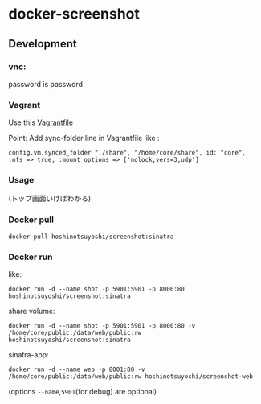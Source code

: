 docker-screenshot
=================

## Development

### vnc:
password is password

### Vagrant
Use this [Vagrantfile](https://github.com/hoshinotsuyoshi/coreos-vagrant/tree/for-screenshot)

Point:
Add sync-folder line in Vagrantfile like :

```
config.vm.synced_folder "./share", "/home/core/share", id: "core", :nfs => true, :mount_options => ['nolock,vers=3,udp']
```

### Usage

(トップ画面いけばわかる)

### Docker pull

```
docker pull hoshinotsuyoshi/screenshot:sinatra
```

### Docker run

like:

```
docker run -d --name shot -p 5901:5901 -p 8000:80 hoshinotsuyoshi/screenshot:sinatra
```

share volume:

```
docker run -d --name shot -p 5901:5901 -p 8000:80 -v /home/core/public:/data/web/public:rw hoshinotsuyoshi/screenshot:sinatra
```

sinatra-app:

```
docker run -d --name web -p 8001:80 -v /home/core/public:/data/web/public:rw hoshinotsuyoshi/screenshot-web
```

(options `--name`,`5901`(for debug) are optional)

